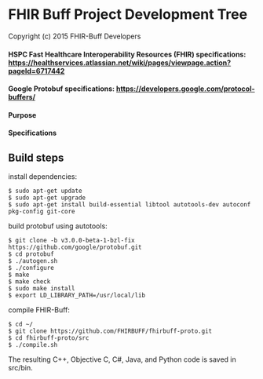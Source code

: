 # FHIR Buff Project Development Tree

Copyright (c) 2015 FHIR-Buff Developers

#### HSPC Fast Healthcare Interoperability Resources (FHIR) specifications:  https://healthservices.atlassian.net/wiki/pages/viewpage.action?pageId=6717442

#### Google Protobuf specifications: https://developers.google.com/protocol-buffers/

#### Purpose

#### Specifications

Build steps
-----------

install dependencies:

    $ sudo apt-get update
    $ sudo apt-get upgrade
    $ sudo apt-get install build-essential libtool autotools-dev autoconf pkg-config git-core
    
build protobuf using autotools:

    $ git clone -b v3.0.0-beta-1-bzl-fix https://github.com/google/protobuf.git
    $ cd protobuf
    $ ./autogen.sh
    $ ./configure
    $ make
    $ make check
    $ sudo make install
    $ export LD_LIBRARY_PATH=/usr/local/lib
    
compile FHIR-Buff:

    $ cd ~/
    $ git clone https://github.com/FHIRBUFF/fhirbuff-proto.git
    $ cd fhirbuff-proto/src
    $ ./compile.sh
    
The resulting C++, Objective C, C#, Java, and Python code is saved in src/bin.  






